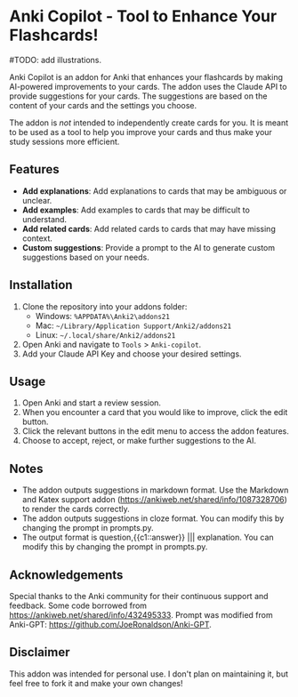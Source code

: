 # Anki Copilot - Tool to Enhance Your Flashcards!
#TODO: add illustrations.

Anki Copilot is an addon for Anki that enhances your flashcards by making AI-powered improvements to your cards. The addon uses the Claude API to provide suggestions for your cards. The suggestions are based on the content of your cards and the settings you choose.

The addon is *not* intended to independently create cards for you. It is meant to be used as a tool to help you improve your cards and thus make your study sessions more efficient. 

## Features

- **Add explanations**: Add explanations to cards that may be ambiguous or unclear.
- **Add examples**: Add examples to cards that may be difficult to understand.
- **Add related cards**: Add related cards to cards that may have missing context.
- **Custom suggestions**: Provide a prompt to the AI to generate custom suggestions based on your needs.


## Installation

1. Clone the repository into your addons folder:
   - Windows: `%APPDATA%\Anki2\addons21`
   - Mac: `~/Library/Application Support/Anki2/addons21`
   - Linux: `~/.local/share/Anki2/addons21`
2. Open Anki and navigate to `Tools` > `Anki-copilot`.
3. Add your Claude API Key and choose your desired settings.

## Usage

1. Open Anki and start a review session.
2. When you encounter a card that you would like to improve, click the edit button.
3. Click the relevant buttons in the edit menu to access the addon features.
4. Choose to accept, reject, or make further suggestions to the AI.

## Notes

- The addon outputs suggestions in markdown format. Use the Markdown and Katex support addon (https://ankiweb.net/shared/info/1087328706) to render the cards correctly. 
- The addon outputs suggestions in cloze format. You can modify this by changing the prompt in prompts.py.
- The output format is question,{{c1::answer}} ||| explanation. You can modify this by changing the prompt in prompts.py.


## Acknowledgements

Special thanks to the Anki community for their continuous support and feedback. Some code borrowed from https://ankiweb.net/shared/info/432495333. Prompt was modified from Anki-GPT: https://github.com/JoeRonaldson/Anki-GPT.

## Disclaimer

This addon was intended for personal use. I don't plan on maintaining it, but feel free to fork it and make your own changes! 

